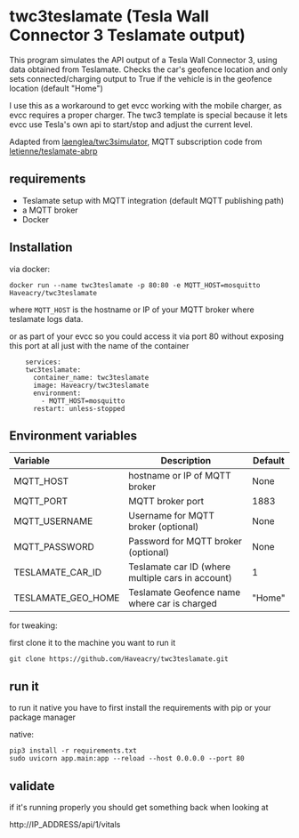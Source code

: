 # twc3teslamate (Tesla Wall Connector 3 Teslamate output)

This program simulates the API output of a Tesla Wall Connector 3, using data obtained from Teslamate. Checks the car's geofence location
 and only sets connected/charging output to True if the vehicle is in the geofence location (default "Home")

I use this as a workaround to get evcc working with the mobile charger, as evcc requires a proper charger. The twc3 template is special because it lets evcc use Tesla's own api to start/stop and adjust the current level. 

Adapted from [laenglea/twc3simulator](https://github.com/laenglea/twc3simulator), MQTT subscription code from [letienne/teslamate-abrp](https://github.com/letienne/teslamate-abrp)


## requirements

- Teslamate setup with MQTT integration (default MQTT publishing path)
- a MQTT broker
- Docker 


## Installation

via docker:

    docker run --name twc3teslamate -p 80:80 -e MQTT_HOST=mosquitto Haveacry/twc3teslamate

where `MQTT_HOST` is the hostname or IP of your MQTT broker where teslamate logs data.

or as part of your evcc so you could access it via port 80 without exposing this port at all just with the name of the container 

```
    services:
    twc3teslamate:
      container_name: twc3teslamate
      image: Haveacry/twc3teslamate
      environment:
        - MQTT_HOST=mosquitto
      restart: unless-stopped
```      

## Environment variables

| Variable | Description | Default |
| :---- | --- | --- |
| MQTT_HOST | hostname or IP of MQTT broker | None |
| MQTT_PORT | MQTT broker port | 1883 |
| MQTT_USERNAME | Username for MQTT broker (optional) | None |
| MQTT_PASSWORD | Password for MQTT broker (optional) | None |
| TESLAMATE_CAR_ID | Teslamate car ID (where multiple cars in account) | 1 |
| TESLAMATE_GEO_HOME | Teslamate Geofence name where car is charged | "Home" |

for tweaking:

first clone it to the machine you want to run it

    git clone https://github.com/Haveacry/twc3teslamate.git


## run it

to run it native you have to first install the requirements with pip or your package manager

native:

    pip3 install -r requirements.txt
    sudo uvicorn app.main:app --reload --host 0.0.0.0 --port 80

   
## validate

if it's running properly you should get something back when looking at

http://IP_ADDRESS/api/1/vitals
